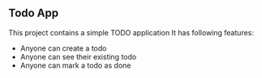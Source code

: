 ## Todo App

This project contains a simple TODO application
It has following features:

- Anyone can create a todo
- Anyone can see their existing todo
- Anyone can mark a todo as done

